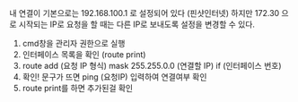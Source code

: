 내 연결이 기본으로는 192.168.100.1 로 설정되어 있다 (핀샷인터넷)
하지만 172.30 으로 시작되는 IP로 요청을 할 때는 다른 IP로 보내도록 설정을 변경할 수 있다.

1. cmd창을 관리자 권한으로 실행
2. 인터페이스 목록을 확인 (route print)
3. route add (요청 IP 형식) mask 255.255.0.0 (연결할 IP) if (인터페이스 번호)
4. 확인! 문구가 뜨면 ping (요청IP) 입력하여 연결여부 확인
5. route print를 하면 추가된걸 확인

